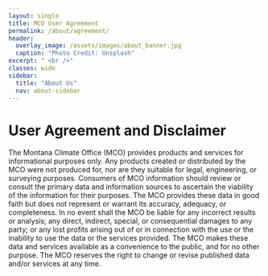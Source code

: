 ```yaml
---
layout: single
title: MCO User Agreement
permalink: /about/agreement/
header:
  overlay_image: /assets/images/about_banner.jpg
  caption: "Photo Credit: Unsplash"
excerpt: " <br />"
classes: wide
sidebar:
  title: "About Us"
  nav: about-sidebar
---
```


# User Agreement and Disclaimer
The Montana Climate Office (MCO) provides products and services for informational purposes only. Any products created or distributed by the MCO were not produced for, nor are they suitable for legal, engineering, or surveying purposes. Consumers of MCO information should review or consult the primary data and information sources to ascertain the viability of the information for their purposes. The MCO provides these data in good faith but does not represent or warrant its accuracy, adequacy, or completeness. In no event shall the MCO be liable for any incorrect results or analysis; any direct, indirect, special, or consequential damages to any party; or any lost profits arising out of or in connection with the use or the inability to use the data or the services provided. The MCO makes these data and services available as a convenience to the public, and for no other purpose. The MCO reserves the right to change or revise published data and/or services at any time.